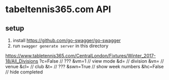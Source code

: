 # tabeltennis365.com API

## setup
1. install https://github.com/go-swagger/go-swagger
2. run `swagger generate server` in this directory



https://www.tabletennis365.com/CentralLondon/Fixtures/Winter_2017-18/All_Divisions
?c=False // ???
&vm=1 // view mode
&d= // division
&vn= // venue
&cl= // club
&t= // ???
&swn=True // show week numbers
&hc=False // hide completed